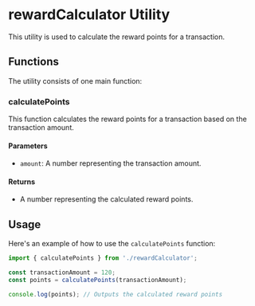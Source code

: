 # rewardCalculator Utility

This utility is used to calculate the reward points for a transaction.

## Functions

The utility consists of one main function:

### calculatePoints

This function calculates the reward points for a transaction based on the transaction amount.

#### Parameters

- `amount`: A number representing the transaction amount.

#### Returns

- A number representing the calculated reward points.

## Usage

Here's an example of how to use the `calculatePoints` function:

```javascript
import { calculatePoints } from './rewardCalculator';

const transactionAmount = 120;
const points = calculatePoints(transactionAmount);

console.log(points); // Outputs the calculated reward points